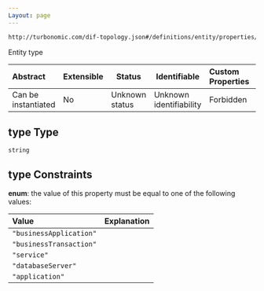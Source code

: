 ```yaml
---
Layout: page
---
```

```txt
http://turbonomic.com/dif-topology.json#/definitions/entity/properties/type
```

Entity type


| Abstract            | Extensible | Status         | Identifiable            | Custom Properties | Additional Properties | Access Restrictions | Defined In                                                                                   |
| :------------------ | ---------- | -------------- | ----------------------- | :---------------- | --------------------- | ------------------- | -------------------------------------------------------------------------------------------- |
| Can be instantiated | No         | Unknown status | Unknown identifiability | Forbidden         | Allowed               | none                | [dif-total-schema.schema.json\*](../out/dif-total-schema.schema.json "open original schema") |

## type Type

`string`

## type Constraints

**enum**: the value of this property must be equal to one of the following values:

| Value                   | Explanation |
| :---------------------- | ----------- |
| `"businessApplication"` |             |
| `"businessTransaction"` |             |
| `"service"`             |             |
| `"databaseServer"`      |             |
| `"application"`         |             |
